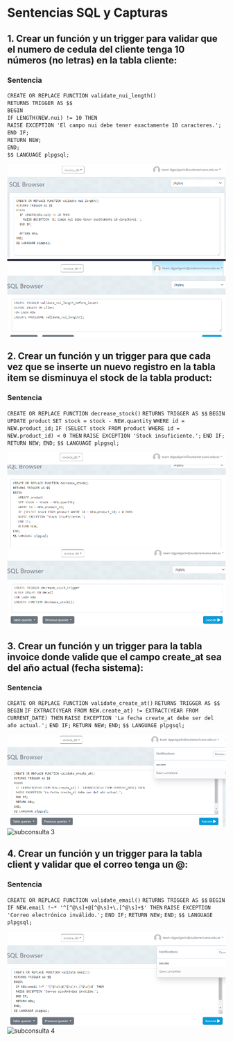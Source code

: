 # Sentencias SQL y Capturas

## 1. Crear un función y un trigger para validar que el numero de cedula del cliente tenga 10 números (no letras) en la tabla cliente:
### Sentencia
`CREATE OR REPLACE FUNCTION validate_nui_length()`  
`RETURNS TRIGGER AS $$ `  
`BEGIN`  
  `IF LENGTH(NEW.nui) != 10 THEN`  
    `RAISE EXCEPTION 'El campo nui debe tener exactamente 10 caracteres.';`    
  `END IF;`    
  `RETURN NEW;`  
`END;`    
`$$ LANGUAGE plpgsql;`   

![subconsulta 1](capturas/cap1.PNG)
![subconsulta 1](capturas/cap1.1.PNG)

## 2. Crear un función y un trigger para que cada vez que se inserte un nuevo registro en la tabla item se disminuya el stock de la tabla product:
### Sentencia
`CREATE OR REPLACE FUNCTION decrease_stock()`
`RETURNS TRIGGER AS $$`
`BEGIN`
    `UPDATE product`
    `SET stock = stock - NEW.quantity`
    `WHERE id = NEW.product_id;`
    `IF (SELECT stock FROM product WHERE id = NEW.product_id) < 0 THEN`
    `RAISE EXCEPTION 'Stock insuficiente.';`
    `END IF;`
    `RETURN NEW;`
`END;`
`$$ LANGUAGE plpgsql;`


![subconsulta 2](capturas/cap2.PNG)
![subconsulta 2](capturas/cap2.2.PNG)

## 3. Crear un función y un trigger para la tabla invoice donde valide que el campo create_at sea del año actual (fecha sistema):
### Sentencia
`CREATE OR REPLACE FUNCTION validate_create_at()`
`RETURNS TRIGGER AS $$`
`BEGIN`
    `IF EXTRACT(YEAR FROM NEW.create_at) != EXTRACT(YEAR FROM CURRENT_DATE) THEN`
    `RAISE EXCEPTION 'La fecha create_at debe ser del año actual.';`
    `END IF;`
    `RETURN NEW;`
`END;`
`$$ LANGUAGE plpgsql;`

![subconsulta 3](capturas/cap3.PNG)
![subconsulta 3](capturas/cap3.3.PNG)

## 4. Crear un función y un trigger para la tabla client y validar que el correo tenga un @:
### Sentencia
`CREATE OR REPLACE FUNCTION validate_email()` 
`RETURNS TRIGGER AS $$`
`BEGIN`
    `IF NEW.email !~* '^[^@\s]+@[^@\s]+\.[^@\s]+$' THEN`
    `RAISE EXCEPTION 'Correo electrónico inválido.';`
    `END IF;`
    `RETURN NEW;`
`END;`
`$$ LANGUAGE plpgsql;`

![subconsulta 4](capturas/cap4.PNG)
![subconsulta 4](capturas/cap4.4.PNG)



